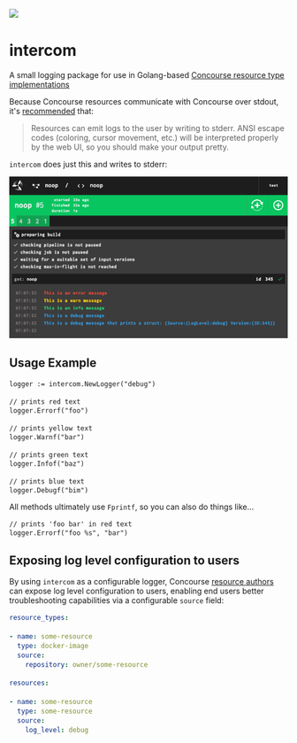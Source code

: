 ![](https://github.com/mdb/intercom/workflows/CI/badge.svg)

# intercom

A small logging package for use in Golang-based [Concourse resource type implementations](https://concourse-ci.org/implementing-resource-types.html)

Because Concourse resources communicate with Concourse over stdout, it's [recommended](https://concourse-ci.org/implementing-resource-types.html) that:

> Resources can emit logs to the user by writing to stderr. ANSI escape codes (coloring, cursor movement, etc.) will be interpreted properly by the web UI, so you should make your output pretty.

`intercom` does just this and writes to stderr:

![Example Get](intercom_example.png)

## Usage Example

```golang
logger := intercom.NewLogger("debug")

// prints red text
logger.Errorf("foo")

// prints yellow text
logger.Warnf("bar")

// prints green text
logger.Infof("baz")

// prints blue text
logger.Debugf("bim")
```

All methods ultimately use `Fprintf`, so you can also do things like...

```golang
// prints 'foo bar' in red text
logger.Errorf("foo %s", "bar")
```

## Exposing log level configuration to users

By using `intercom` as a configurable logger, Concourse [resource authors](https://concourse-ci.org/implementing-resource-types.html) can expose log level configuration to users, enabling end users better troubleshooting capabilities via a configurable `source` field:

```yaml
resource_types:

- name: some-resource
  type: docker-image
  source:
    repository: owner/some-resource

resources:

- name: some-resource
  type: some-resource
  source:
    log_level: debug
```
